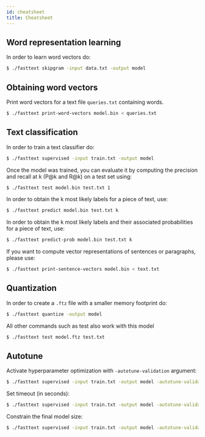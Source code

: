 ```yaml
---
id: cheatsheet
title: Cheatsheet
---
```


## Word representation learning

In order to learn word vectors do:

```bash
$ ./fasttext skipgram -input data.txt -output model
```

## Obtaining word vectors

Print word vectors for a text file `queries.txt` containing words.

```bash
$ ./fasttext print-word-vectors model.bin < queries.txt
```

## Text classification

In order to train a text classifier do:

```bash
$ ./fasttext supervised -input train.txt -output model
```

Once the model was trained, you can evaluate it by computing the precision and recall at k (P@k and R@k) on a test set using:

```bash
$ ./fasttext test model.bin test.txt 1
```

In order to obtain the k most likely labels for a piece of text, use:

```bash
$ ./fasttext predict model.bin test.txt k
```

In order to obtain the k most likely labels and their associated probabilities for a piece of text, use:

```bash
$ ./fasttext predict-prob model.bin test.txt k
```

If you want to compute vector representations of sentences or paragraphs, please use:

```bash
$ ./fasttext print-sentence-vectors model.bin < text.txt
```

## Quantization

In order to create a `.ftz` file with a smaller memory footprint do:

```bash
$ ./fasttext quantize -output model
```

All other commands such as test also work with this model

```bash
$ ./fasttext test model.ftz test.txt
```

## Autotune

Activate hyperparameter optimization with `-autotune-validation` argument:

```bash
$ ./fasttext supervised -input train.txt -output model -autotune-validation valid.txt
```

Set timeout (in seconds):
```bash
$ ./fasttext supervised -input train.txt -output model -autotune-validation valid.txt -autotune-duration 600
```

Constrain the final model size:
```bash
$ ./fasttext supervised -input train.txt -output model -autotune-validation valid.txt -autotune-modelsize 2M
```





